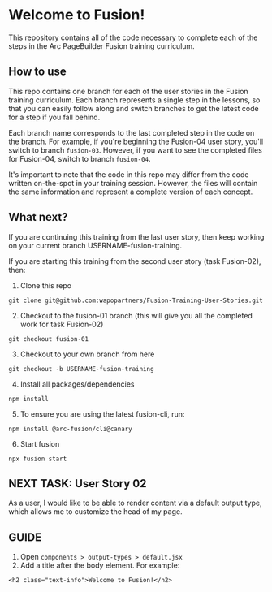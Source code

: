 # Welcome to Fusion!

This repository contains all of the code necessary to complete each of the steps in the Arc PageBuilder Fusion training curriculum.

## How to use
This repo contains one branch for each of the user stories in the Fusion training curriculum. Each branch represents a single step in the lessons, so that you can easily follow along and switch branches to get the latest code for a step if you fall behind.

Each branch name corresponds to the last completed step in the code on the branch. For example, if you're beginning the Fusion-04 user story, you'll switch to branch `fusion-03`. However, if you want to see the completed files for Fusion-04, switch to branch `fusion-04`.

It's important to note that the code in this repo may differ from the code written on-the-spot in your training session. However, the files will contain the same information and represent a complete version of each concept.

## What next?
If you are continuing this training from the last user story, then keep working on your current branch USERNAME-fusion-training.

If you are starting this training from the second user story (task Fusion-02), then:

1. Clone this repo
```
git clone git@github.com:wapopartners/Fusion-Training-User-Stories.git
```

2. Checkout to the fusion-01 branch (this will give you all the completed work for task Fusion-02)
```
git checkout fusion-01
```

3. Checkout to your own branch from here
```
git checkout -b USERNAME-fusion-training
```

4. Install all packages/dependencies
```
npm install
```

5. To ensure you are using the latest fusion-cli, run:
```
npm install @arc-fusion/cli@canary
```

6. Start fusion
```
npx fusion start
```


## NEXT TASK: User Story 02
As a user, I would like to be able to render content via a default output type, which allows me to customize the head of my page.

## GUIDE
1. Open `components > output-types > default.jsx`
2. Add a title after the body element. For example:
```
<h2 class="text-info">Welcome to Fusion!</h2>
```